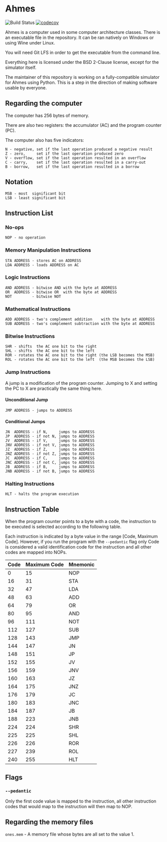 # Ahmes

![Build Status](https://travis-ci.org/mafagafogigante/ahmes.svg?branch=master)
[![codecov](https://codecov.io/gh/mafagafogigante/ahmes/branch/master/graph/badge.svg)](https://codecov.io/gh/mafagafogigante/ahmes)

Ahmes is a computer used in some computer architecture classes. There is an
executable file in the repository. It can be ran natively on Windows or using
Wine under Linux.

You will need Git LFS in order to get the executable from the command line.

Everything here is licensed under the BSD 2-Clause license, except for the
simulator itself.

The maintainer of this repository is working on a fully-compatible simulator
for Ahmes using Python. This is a step in the direction of making software
usable by everyone.

## Regarding the computer

The computer has 256 bytes of memory.

There are also two registers: the accumulator (AC) and the program counter (PC).

The computer also has five indicators:

    N - negative, set if the last operation produced a negative result
    Z - zero,     set if the last operation produced zero
    V - overflow, set if the last operation resulted in an overflow
    C - carry,    set if the last operation resulted in a carry-out
    B - borrow,   set if the last operation resulted in a borrow

## Notation

    MSB - most  significant bit
    LSB - least significant bit

## Instruction List

### No-ops

    NOP - no operation

### Memory Manipulation Instructions

    STA ADDRESS - stores AC on ADDRESS
    LDA ADDRESS - loads ADDRESS on AC

### Logic Instructions

    AND ADDRESS - bitwise AND with the byte at ADDRESS
    OR  ADDRESS - bitwise OR  with the byte at ADDRESS
    NOT         - bitwise NOT

### Mathematical Instructions

    ADD ADDRESS - two's complement addition    with the byte at ADDRESS
    SUB ADDRESS - two's complement subtraction with the byte at ADDRESS

### Bitwise Instructions

    SHR - shifts  the AC one bit to the right
    SHL - shifts  the AC one bit to the left
    ROR - rotates the AC one bit to the right (the LSB becomes the MSB)
    ROL - rotates the AC one bit to the left  (the MSB becomes the LSB)

### Jump Instructions

A jump is a modification of the program counter. Jumping to X and setting the
PC to X are practically the same thing here.

#### Unconditional Jump

    JMP ADDRESS - jumps to ADDRESS

#### Conditional Jumps

    JN  ADDRESS - if N,     jumps to ADDRESS
    JP  ADDRESS - if not N, jumps to ADDRESS
    JV  ADDRESS - if V,     jumps to ADDRESS
    JNV ADDRESS - if not V, jumps to ADDRESS
    JZ  ADDRESS - if Z,     jumps to ADDRESS
    JNZ ADDRESS - if not Z, jumps to ADDRESS
    JC  ADDRESS - if C,     jumps to ADDRESS
    JNC ADDRESS - if not C, jumps to ADDRESS
    JB  ADDRESS - if B,     jumps to ADDRESS
    JNB ADDRESS - if not B, jumps to ADDRESS

### Halting Instructions

    HLT - halts the program execution

## Instruction Table

When the program counter points to a byte with a code, the instruction to be
executed is selected according to the following table.

Each instruction is indicated by a byte value in the range [Code, Maximum Code].
However, if you run the program with the `--pedantic` flag only Code is
considered a valid identification code for the instruction and all other codes
are mapped into NOPs.

|Code|Maximum Code|Mnemonic|
|----|------------|--------|
|0   |15          |NOP     |
|16  |31          |STA     |
|32  |47          |LDA     |
|48  |63          |ADD     |
|64  |79          |OR      |
|80  |95          |AND     |
|96  |111         |NOT     |
|112 |127         |SUB     |
|128 |143         |JMP     |
|144 |147         |JN      |
|148 |151         |JP      |
|152 |155         |JV      |
|156 |159         |JNV     |
|160 |163         |JZ      |
|164 |175         |JNZ     |
|176 |179         |JC      |
|180 |183         |JNC     |
|184 |187         |JB      |
|188 |223         |JNB     |
|224 |224         |SHR     |
|225 |225         |SHL     |
|226 |226         |ROR     |
|227 |239         |ROL     |
|240 |255         |HLT     |

## Flags

### `--pedantic`

Only the first code value is mapped to the instruction, all other instruction
codes that would map to the instruction will then map to NOP.

## Regarding the memory files

`ones.mem` - A memory file whose bytes are all set to the value 1.

